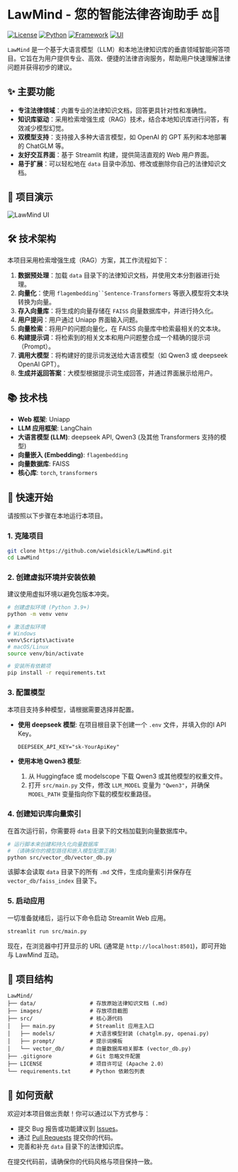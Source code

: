 # LawMind - 您的智能法律咨询助手 ⚖️🤖

[![License](https://img.shields.io/badge/License-Apache_2.0-blue.svg)](https://opensource.org/licenses/Apache-2.0)
[![Python](https://img.shields.io/badge/Python-3.9+-green.svg)](https://www.python.org/)
[![Framework](https://img.shields.io/badge/Framework-LangChain-purple.svg)](https://www.langchain.com/)
[![UI](https://img.shields.io/badge/UI-Streamlit-orange.svg)](https://streamlit.io/)

`LawMind` 是一个基于大语言模型（LLM）和本地法律知识库的垂直领域智能问答项目。它旨在为用户提供专业、高效、便捷的法律咨询服务，帮助用户快速理解法律问题并获得初步的建议。

## ✨ 主要功能

- **专注法律领域**：内置专业的法律知识文档，回答更具针对性和准确性。
- **知识库驱动**：采用检索增强生成（RAG）技术，结合本地知识库进行问答，有效减少模型幻觉。
- **双模型支持**：支持接入多种大语言模型，如 OpenAI 的 GPT 系列和本地部署的 ChatGLM 等。
- **友好交互界面**：基于 Streamlit 构建，提供简洁直观的 Web 用户界面。
- **易于扩展**：可以轻松地在 `data` 目录中添加、修改或删除你自己的法律知识文档。

## 📸 项目演示

![LawMind UI](images/law-mind-ui.png)

## 🛠️ 技术架构

本项目采用检索增强生成（RAG）方案，其工作流程如下：

1.  **数据预处理**：加载 `data` 目录下的法律知识文档，并使用文本分割器进行处理。
2.  **向量化**：使用 `flagembedding``Sentence-Transformers` 等嵌入模型将文本块转换为向量。
3.  **存入向量库**：将生成的向量存储在 `FAISS` 向量数据库中，并进行持久化。
4.  **用户提问**：用户通过 Uniapp 界面输入问题。
5.  **向量检索**：将用户的问题向量化，在 FAISS 向量库中检索最相关的文本块。
6.  **构建提示词**：将检索到的相关文本和用户问题整合成一个精确的提示词（Prompt）。
7.  **调用大模型**：将构建好的提示词发送给大语言模型（如 Qwen3 或 deepseek OpenAI GPT）。
8.  **生成并返回答案**：大模型根据提示词生成回答，并通过界面展示给用户。

## 📚 技术栈

- **Web 框架**: Uniapp
- **LLM 应用框架**: LangChain
- **大语言模型 (LLM)**: deepseek API, Qwen3 (及其他 Transformers 支持的模型)
- **向量嵌入 (Embedding)**: `flagembedding`
- **向量数据库**: FAISS
- **核心库**: `torch`, `transformers`

## 🚀 快速开始

请按照以下步骤在本地运行本项目。

### 1. 克隆项目

```bash
git clone https://github.com/wieldsickle/LawMind.git
cd LawMind
```

### 2. 创建虚拟环境并安装依赖

建议使用虚拟环境以避免包版本冲突。

```bash
# 创建虚拟环境 (Python 3.9+)
python -m venv venv

# 激活虚拟环境
# Windows
venv\Scripts\activate
# macOS/Linux
source venv/bin/activate

# 安装所有依赖项
pip install -r requirements.txt
```

### 3. 配置模型

本项目支持多种模型，请根据需要选择并配置。

- **使用 deepseek 模型**:
  在项目根目录下创建一个 `.env` 文件，并填入你的I API Key。
  ```
  DEEPSEEK_API_KEY="sk-YourApiKey"
  ```


- **使用本地 Qwen3 模型**:
  1.  从 Huggingface 或 modelscope 下载 Qwen3 或其他模型的权重文件。
  2.  打开 `src/main.py` 文件，修改 `LLM_MODEL` 变量为 `"Qwen3"`，并确保 `MODEL_PATH` 变量指向你下载的模型权重路径。

### 4. 创建知识库向量索引

在首次运行前，你需要将 `data` 目录下的文档加载到向量数据库中。

```bash
# 运行脚本来创建和持久化向量数据库
# （请确保你的模型路径和嵌入模型配置正确）
python src/vector_db/vector_db.py 
```
该脚本会读取 `data` 目录下的所有 `.md` 文件，生成向量索引并保存在 `vector_db/faiss_index` 目录下。

### 5. 启动应用

一切准备就绪后，运行以下命令启动 Streamlit Web 应用。

```bash
streamlit run src/main.py
```

现在，在浏览器中打开显示的 URL (通常是 `http://localhost:8501`)，即可开始与 LawMind 互动。

## 📁 项目结构

```
LawMind/
├── data/                 # 存放原始法律知识文档 (.md)
├── images/               # 存放项目截图
├── src/                  # 核心源代码
│   ├── main.py           # Streamlit 应用主入口
│   ├── models/           # 大语言模型封装 (chatglm.py, openai.py)
│   ├── prompt/           # 提示词模板
│   └── vector_db/        # 向量数据库相关脚本 (vector_db.py)
├── .gitignore            # Git 忽略文件配置
├── LICENSE               # 项目许可证 (Apache 2.0)
└── requirements.txt      # Python 依赖包列表
```

## 🤝 如何贡献

欢迎对本项目做出贡献！你可以通过以下方式参与：

-   提交 Bug 报告或功能建议到 [Issues](https://github.com/wieldsickle/LawMind/issues)。
-   通过 [Pull Requests](https://github.com/wieldsickle/LawMind/pulls) 提交你的代码。
-   完善和补充 `data` 目录下的法律知识库。

在提交代码前，请确保你的代码风格与项目保持一致。
